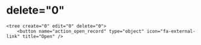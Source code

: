 delete="0"
============================
    <tree create="0" edit="0" delete="0">
        <button name="action_open_record" type="object" icon="fa-external-link" title="Open" />

